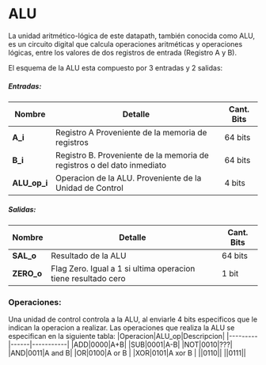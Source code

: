 # ALU

La unidad aritmético-lógica de este datapath, también conocida como ALU, es un circuito digital que calcula operaciones aritméticas y operaciones lógicas, entre los valores de dos registros de entrada (Registro A y B).

El esquema de la ALU esta compuesto por 3 entradas y 2 salidas: 
##### Entradas:

|Nombre| Detalle|Cant. Bits|
|------|--------|----------|
|__A_i__| Registro A Proveniente de la memoria de registros| 64 bits |
|__B_i__| Registro B. Proveniente de la memoria de registros o del dato inmediato| 64 bits
|__ALU_op_i__| Operacion de la ALU. Proveniente de la Unidad de Control| 4 bits

##### Salidas:

|Nombre| Detalle|Cant. Bits|
|------|--------|----------|
|__SAL_o__ |Resultado de la ALU| 64 bits
|__ZERO_o__| Flag Zero. Igual a 1 si ultima operacion tiene resultado cero| 1 bit



### Operaciones: 
Una unidad de control controla a la ALU, al enviarle 4 bits especificos que le indican la operacion a realizar.
Las operaciones que realiza la ALU se especifican en la siguiente tabla:
|Operacion|ALU_op|Descripcion|
|---------|------|-----------|
|ADD|0000|A+B|
|SUB|0001|A-B|
|NOT|0010|???|
|AND|0011|A and B|
|OR|0100|A or B |
|XOR|0101|A xor B |
||0110||
||0111||




